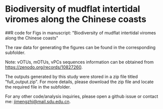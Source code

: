 # Biodiversity of mudflat intertidal viromes along the Chinese coasts
##R code for Figs in manuscript: "Biodiversity of mudflat intertidal viromes along the Chinese coasts"

The raw data for generating the figures can be found in the corresponding subfolder.

Note: vOTUs, mOTUs, vPCs sequences information can be obtained from https://zenodo.org/records/10827260.

The outputs generated by this study were stored in a zip file titled "full_output.zip". For more details, please download the zip file and locate the required file in the subfolder.

For any other code/analysis inquiries, please open a github issue or contact me: jimengzhi@mail.sdu.edu.cn.
